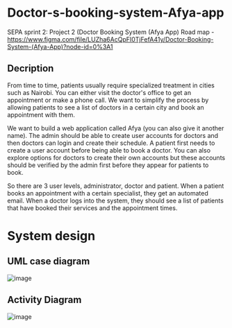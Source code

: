 # Doctor-s-booking-system-Afya-app
SEPA sprint 2: Project 2 (Doctor Booking System (Afya App)
Road map - https://www.figma.com/file/LUZha6AcQpFI0TjFefA41y/Doctor-Booking-System-(Afya-App)?node-id=0%3A1
## Decription
From time to time, patients usually require specialized treatment in cities such as Nairobi. You can either visit the doctor's office to get an appointment or make a phone call. We want to simplify the process by allowing patients to see a list of doctors in a certain city and book an appointment with them.

We want to build a web application called Afya (you can also give it another name). The admin should be able to create user accounts for doctors and then doctors can login and create their schedule. A patient first needs to create a user account before being able to book a doctor. You can also explore options for doctors to create their own accounts but these accounts should be verified by the admin first before they appear for patients to book.

So there are 3 user levels, administrator, doctor and patient. When a patient books an appointment with a certain specialist, they get an automated email. When a doctor logs into the system, they should see a list of patients that have booked their services and the appointment times.

# System design
## UML case diagram
![image](https://user-images.githubusercontent.com/44478872/198991100-2260d213-6ab1-4c34-9110-926574ece962.png)

## Activity Diagram
![image](https://user-images.githubusercontent.com/44478872/198990903-2594974f-6edf-4ec6-83a9-bcdaea7bb3ea.png)
